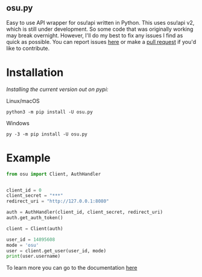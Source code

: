 osu.py
-------

Easy to use API wrapper for osu!api written in Python. 
This uses osu!api v2, which is still under development. 
So some code that was originally working may break overnight. 
However, I'll do my best to fix any issues I find as quick as possible. 
You can report issues [here](https://github.com/Sheepposu/osu.py/issues) 
or make a [pull request](https://github.com/Sheepposu/osu.py/pulls) 
if you'd like to contribute.

# Installation
*Installing the current version out on pypi:*

Linux/macOS
```commandline
python3 -m pip install -U osu.py
```
Windows
```commandline
py -3 -m pip install -U osu.py
```

# Example
```Python
from osu import Client, AuthHandler


client_id = 0
client_secret = "***"
redirect_uri = "http://127.0.0.1:8080"

auth = AuthHandler(client_id, client_secret, redirect_uri)
auth.get_auth_token()

client = Client(auth)

user_id = 14895608
mode = 'osu'
user = client.get_user(user_id, mode)
print(user.username)
```

To learn more you can go to the documentation [here](https://osupy.readthedocs.io/en/latest/)
